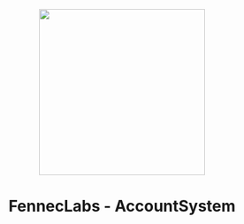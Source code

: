 <div align="center" id="madewithlua">
  <img
    src="https://i.pinimg.com/736x/68/a4/48/68a4482ef13d14420f839ead427b9511.jpg"
    width="300"
    ,
    height="300"
  />
</div>
<h1 align="center">FennecLabs - AccountSystem</h1>

